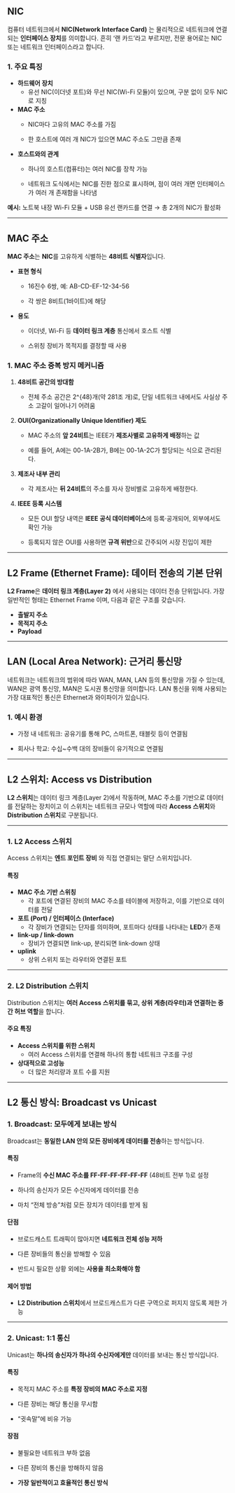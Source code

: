 ## **NIC**
  
컴퓨터 네트워크에서 **NIC(Network Interface Card)** 는 물리적으로 네트워크에 연결되는 **인터페이스 장치**를 의미합니다. 흔히 ‘랜 카드’라고 부르지만, 전문 용어로는 NIC 또는 네트워크 인터페이스라고 합니다.
### 1. **주요 특징**

- **하드웨어 장치**
    - 유선 NIC(이더넷 포트)와 무선 NIC(Wi-Fi 모듈)이 있으며, 구분 없이 모두 NIC로 지칭
- **MAC 주소**
    - NIC마다 고유의 MAC 주소를 가짐
        
    - 한 호스트에 여러 개 NIC가 있으면 MAC 주소도 그만큼 존재
- **호스트와의 관계**
    - 하나의 호스트(컴퓨터)는 여러 NIC를 장착 가능
        
    - 네트워크 도식에서는 NIC를 진한 점으로 표시하며, 점이 여러 개면 인터페이스가 여러 개 존재함을 나타냄

**예시:** 노트북 내장 Wi-Fi 모듈 + USB 유선 랜카드를 연결 → 총 2개의 NIC가 활성화

---
## **MAC 주소**

  
**MAC 주소**는 **NIC**를 고유하게 식별하는 **48비트 식별자**입니다.

- **표현 형식**
    - 16진수 6쌍, 예: AB-CD-EF-12-34-56
        
    - 각 쌍은 8비트(1바이트)에 해당
- **용도**
    - 이더넷, Wi-Fi 등 **데이터 링크 계층** 통신에서 호스트 식별
        
    - 스위칭 장비가 목적지를 결정할 때 사용
### 1. **MAC 주소 중복 방지 메커니즘**

1. **48비트 공간의 방대함**
    - 전체 주소 공간은 2^{48}개(약 281조 개)로, 단일 네트워크 내에서도 사실상 주소 고갈이 일어나기 어려움
2. **OUI(Organizationally Unique Identifier) 제도**
    - MAC 주소의 **앞 24비트**는 IEEE가 **제조사별로 고유하게 배정**하는 값
        
    - 예를 들어, A에는 00-1A-2B가, B에는 00-1A-2C가 할당되는 식으로 관리된다.
3. **제조사 내부 관리**
    - 각 제조사는 **뒤 24비트**의 주소를 자사 장비별로 고유하게 배정한다.
        
4. **IEEE 등록 시스템**
    - 모든 OUI 할당 내역은 **IEEE 공식 데이터베이스**에 등록·공개되어, 외부에서도 확인 가능
        
    - 등록되지 않은 OUI를 사용하면 **규격 위반**으로 간주되어 시장 진입이 제한
---
## **L2 Frame (Ethernet Frame): 데이터 전송의 기본 단위**

**L2 Frame**은 **데이터 링크 계층(Layer 2)** 에서 사용되는 데이터 전송 단위입니다.
가장 일반적인 형태는 Ethernet Frame 이며, 다음과 같은 구조를 갖습니다.
- **출발지 주소**
- **목적지 주소**
- **Payload**

---
## **LAN (Local Area Network): 근거리 통신망**

네트워크는 네트워크의 범위에 따라 WAN, MAN, LAN 등의 통신망을 가질 수 있는데, WAN은 광역 통신망, MAN은 도시권 통신망을 의미합니다.
LAN 통신을 위해 사용되는 가장 대표적인 통신은 Ethernet과 와이파이가 있습니다.

### 1. **예시 환경**
- 가정 내 네트워크: 공유기를 통해 PC, 스마트폰, 태블릿 등이 연결됨
    
- 회사나 학교: 수십~수백 대의 장비들이 유기적으로 연결됨
---
## **L2 스위치: Access vs Distribution**

**L2 스위치**는 데이터 링크 계층(Layer 2)에서 작동하며, MAC 주소를 기반으로 데이터를 전달하는 장치이고
이 스위치는 네트워크 규모나 역할에 따라 **Access 스위치**와 **Distribution 스위치**로 구분됩니다.

---
### **1. L2 Access 스위치**

Access 스위치는 **엔드 포인트 장비** 와 직접 연결되는 말단 스위치입니다.
#### **특징**
- **MAC 주소 기반 스위칭**
	- 각 포트에 연결된 장비의 MAC 주소를 테이블에 저장하고, 이를 기반으로 데이터를 전달
- **포트 (Port) / 인터페이스 (Interface)**
	- 각 장비가 연결되는 단자를 의미하며, 포트마다 상태를 나타내는 **LED**가 존재
- **link-up / link-down**
	- 장비가 연결되면 link-up, 분리되면 link-down 상태
- **uplink**
	- 상위 스위치 또는 라우터와 연결된 포트

---
### **2. L2 Distribution 스위치**

Distribution 스위치는 **여러 Access 스위치를 묶고, 상위 계층(라우터)과 연결하는 중간 허브 역할**을 합니다.

#### **주요 특징**
- **Access 스위치를 위한 스위치**
	- 여러 Access 스위치를 연결해 하나의 통합 네트워크 구조를 구성
- **상대적으로 고성능**
	- 더 많은 처리량과 포트 수를 지원
---
## **L2 통신 방식: Broadcast vs Unicast**

### **1. Broadcast: 모두에게 보내는 방식**

Broadcast는 **동일한 LAN 안의 모든 장비에게 데이터를 전송**하는 방식입니다.
#### **특징**
- Frame의 **수신 MAC 주소를 FF-FF-FF-FF-FF-FF** (48비트 전부 1)로 설정
    
- 하나의 송신자가 모든 수신자에게 데이터를 전송
    
- 마치 “전체 방송”처럼 모든 장치가 데이터를 받게 됨
#### **단점**
- 브로드캐스트 트래픽이 많아지면 **네트워크 전체 성능 저하**
    
- 다른 장비들의 통신을 방해할 수 있음
    
- 반드시 필요한 상황 외에는 **사용을 최소화해야 함**
#### **제어 방법**
- **L2 Distribution 스위치**에서 브로드캐스트가 다른 구역으로 퍼지지 않도록 제한 가능
---

### **2. Unicast: 1:1 통신**

Unicast는 **하나의 송신자가 하나의 수신자에게만** 데이터를 보내는 통신 방식입니다.
#### **특징**
- 목적지 MAC 주소를 **특정 장비의 MAC 주소로 지정**
    
- 다른 장비는 해당 통신을 무시함
    
- “귓속말”에 비유 가능
#### **장점**
- 불필요한 네트워크 부하 없음
    
- 다른 장비의 통신을 방해하지 않음
    
- **가장 일반적이고 효율적인 통신 방식**